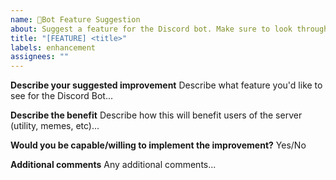 ```yaml
---
name: 🔼Bot Feature Suggestion
about: Suggest a feature for the Discord bot. Make sure to look through the README first.
title: "[FEATURE] <title>"
labels: enhancement
assignees: ""
---
```


**Describe your suggested improvement**
Describe what feature you'd like to see for the Discord Bot...

**Describe the benefit**
Describe how this will benefit users of the server (utility, memes, etc)...

**Would you be capable/willing to implement the improvement?**
Yes/No

**Additional comments**
Any additional comments...
